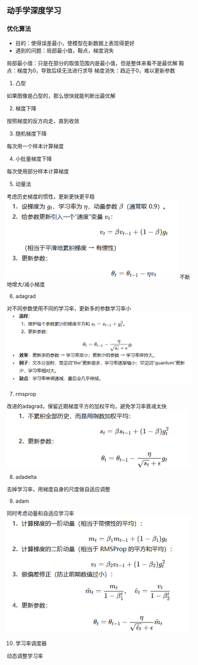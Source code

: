 ## 动手学深度学习

### 优化算法

- 目的：使得误差最小，使模型在新数据上表现得更好
- 遇到的问题：局部最小值，鞍点，梯度消失

局部最小值：只是在部分的取值范围内是最小值，但是整体来看不是最优解
鞍点：梯度为0，导致后续无法进行求导
梯度消失：趋近于0，难以更新参数


1. 凸型

如果图像是凸型的，那么很快就能判断出最优解

2. 梯度下降

按照梯度的反方向走，直到收敛

3. 随机梯度下降

每次用一个样本计算梯度

4. 小批量梯度下降

每次使用部分样本计算梯度

5. 动量法

考虑历史梯度的惯性，更新更快更平稳
![alt text]({F2196999-1AB9-4651-9034-DE6225A04118}.png)
不断地增大/减小梯度

6. adagrad

对不同参数使用不同的学习率，更新多的参数学习率小
![alt text]({01CE60D5-6C3D-4B9A-8739-264455CD5BD1}.png)

7. rmsprop

改进的adagrad，保留近期梯度平方的加权平均，避免学习率衰减太快
![alt text]({B90E4798-0D7A-47F3-8FB7-124F2DFCD4E1}.png)

8. adadelta

去掉学习率，用梯度自身的尺度做自适应调整

9. adam

同时考虑动量和自适应学习率
![alt text]({F5B13DB2-64D7-4667-B63B-66BB9D67910D}.png)

10. 学习率调度器

动态调整学习率

